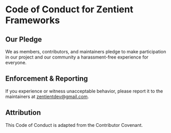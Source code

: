 # Code of Conduct for Zentient Frameworks

## Our Pledge

We as members, contributors, and maintainers pledge to make participation in our project and our community a harassment-free experience for everyone.

## Enforcement & Reporting

If you experience or witness unacceptable behavior, please report it to the maintainers at zentientdev@gmail.com.

## Attribution

This Code of Conduct is adapted from the Contributor Covenant.
